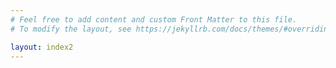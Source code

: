 ```yaml
---
# Feel free to add content and custom Front Matter to this file.
# To modify the layout, see https://jekyllrb.com/docs/themes/#overriding-theme-defaults

layout: index2
---
```

